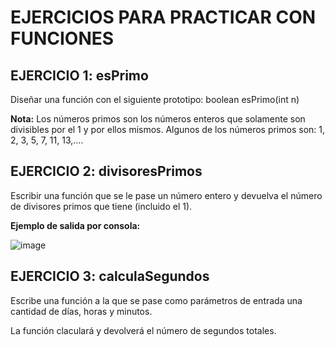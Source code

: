 # EJERCICIOS PARA PRACTICAR CON FUNCIONES

## EJERCICIO 1: esPrimo
Diseñar una función con el siguiente prototipo:
boolean esPrimo(int n)

**Nota:**
Los números primos son los números enteros que solamente son divisibles por el 1 y por ellos mismos. Algunos de los números primos son: 1, 2, 3, 5, 7, 11, 13,….


## EJERCICIO 2: divisoresPrimos 
Escribir una función que se le pase un número entero y devuelva el número de divisores primos que tiene (incluido el 1).


**Ejemplo de salida por consola:**

![image](https://user-images.githubusercontent.com/91023374/195575407-c704381a-c30e-408b-b3c9-ca3ba7d3dcf3.png)




## EJERCICIO 3: calculaSegundos
Escribe una función a la que se pase como parámetros de entrada una cantidad de días, horas y minutos.

La función claculará y devolverá el número de segundos totales.

